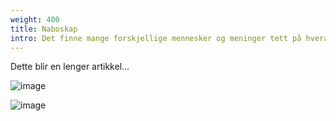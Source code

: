```yaml
---
weight: 400
title: Naboskap
intro: Det finne mange forskjellige mennesker og meninger tett på hverandre i økolandsbyen. Les mer om hvordan vi kan få et godt naboskap.
---
```


Dette blir en lenger artikkel...

![image](https://github.com/user-attachments/assets/ac39348b-35ef-4760-84c8-ea85f1c3366b)

![image](https://drive.google.com/thumbnail?id=1xgNsQomEhhwbIdqfo98F8X_6CKvs1gmD&sz=w1000)
